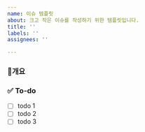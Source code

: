 ```yaml
---
name: 이슈 템플릿
about: 크고 작은 이슈를 작성하기 위한 템플릿입니다.
title: ''
labels: ''
assignees: ''

---
```


### 📝개요 
<!-- 간단한 설명 작성하기 -->

### ✅ To-do
<!-- 해당 작업을 수행하기 위해 해야 할 하위 태스크를 작성하기 -->
- [ ] todo 1
- [ ] todo 2
- [ ] todo 3

